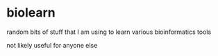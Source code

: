 # biolearn
random bits of stuff that I am using to learn various bioinformatics tools

not likely useful for anyone else

